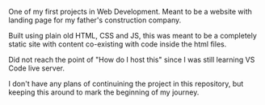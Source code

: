 One of my first projects in Web Development. Meant to be a website with landing page for my father's construction company.

Built using plain old HTML, CSS and JS, this was meant to be a completely static site with content co-existing with code inside the html files.

Did not reach the point of "How do I host this" since I was still learning VS Code live server.

I don't have any plans of continuining the project in this repository, but keeping this around to mark the beginning of my journey.
